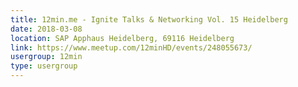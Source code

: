 ```yaml
---
title: 12min.me - Ignite Talks & Networking Vol. 15 Heidelberg 
date: 2018-03-08
location: SAP Apphaus Heidelberg, 69116 Heidelberg
link: https://www.meetup.com/12minHD/events/248055673/
usergroup: 12min
type: usergroup
---
```

